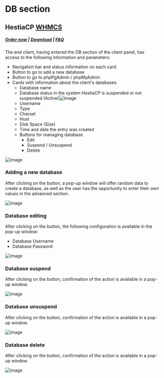 # DB section

## HestiaCP **[WHMCS](https://puqcloud.com/link.php?id=77)**

##### [Order now](https://puqcloud.com/index.php?rp=/store/whmcs-module-hestiacp) | [Download](https://download.puqcloud.com/WHMCS/servers/PUQ_WHMCS-HestiaCP/) | [FAQ](https://faq.puqcloud.com/) 

The end client, having entered the DB section of the client panel, has access to the following information and parameters:

- Navigation bar and status information on each card.
- Button to go to add a new database
- Button to go to phpPgAdmin / phpMyAdmin
- Cards with information about the client's databases 
    - Database name
    - Database status in the system HestiaCP is suspended or not suspended (Active)![image](https://user-images.githubusercontent.com/81689153/223439998-29431429-9601-45c5-bec8-177e2919d458.png)
    - Username
    - Type
    - Charset
    - Host
    - Disk Space (Size)
    - Time and date the entry was created
    - Buttons for managing database
        - Edit
        - Suspend / Unsuspend
        - Delete

![image](https://github.com/PUQ-sp-z-o-o/WHMCS-Module-HestiaCP/assets/81689153/70daf2aa-41bb-4907-a91a-40342fc6771d)

### Adding a new database

After clicking on the button, a pop-up window will offer random data to create a database, as well as the user has the opportunity to enter their own values in the advanced section.

![image](https://github.com/PUQ-sp-z-o-o/WHMCS-Module-HestiaCP/assets/81689153/bc930125-2bac-4616-9600-9d6aca872f0e)

### Database editing

After clicking on the button, the following configuration is available in the pop-up window:

- Database Username
- Database Password

![image](https://github.com/PUQ-sp-z-o-o/WHMCS-Module-HestiaCP/assets/81689153/0b416b13-45d4-44f1-9a6a-a33965ba72ae)

### Database suspend

After clicking on the button, confirmation of the action is available in a pop-up window.

![image](https://github.com/PUQ-sp-z-o-o/WHMCS-Module-HestiaCP/assets/81689153/68d720fd-485d-4066-a62b-bb61e1c8826d)

### Database unsuspend

After clicking on the button, confirmation of the action is available in a pop-up window.

![image](https://github.com/PUQ-sp-z-o-o/WHMCS-Module-HestiaCP/assets/81689153/f52913d1-ba83-406c-b2cd-76407e5c6815)

### Database delete

After clicking on the button, confirmation of the action is available in a pop-up window.

![image](https://github.com/PUQ-sp-z-o-o/WHMCS-Module-HestiaCP/assets/81689153/392733ca-e49e-4eb2-b7cc-59ac768edc04)
